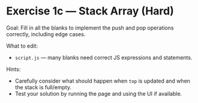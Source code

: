 # Exercise 1c — Stack Array (Hard)

Goal: Fill in all the blanks to implement the push and pop operations correctly, including edge cases.

What to edit:
- `script.js` — many blanks need correct JS expressions and statements.

Hints:
- Carefully consider what should happen when `top` is updated and when the stack is full/empty.
- Test your solution by running the page and using the UI if available.
